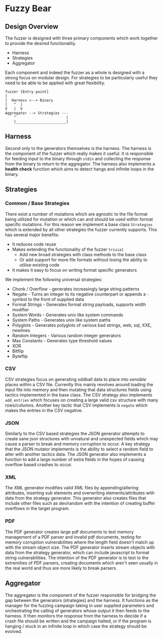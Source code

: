 # Fuzzy Bear

## Design Overview

The fuzzer is designed with three primary components which work together to provide the desired functionality.

+ Harness
+ Strategies
+ Aggregator


Each component and indeed the fuzzer as a whole is designed with a strong focus on modular design. For strategies to be particularly useful they need to be able to be applied with great flexibility. 


```
fuzzer [Entry point]
|  
|  Harness <--> Binary
|   ^  |
V   |  V
Aggregator --> Strategies ---
    ^                       |
    |_______________________|

```

## Harness

Second only to the generators themselves is the harness. The harness is the component of the fuzzer which really makes it useful. It is responsible for feeding input to the binary through `stdin` and collecting the response from the binary to return to the aggregator. The harness also implements a **health check** function which aims to detect hangs and infinite loops in the binary. 


## Strategies

### Common / Base Strategies

There exist a number of mutations which are agnostic to the file format being utilized for mutation or which can and should be used within format specific mutations. For this reason we implement a base class `Strategies` which is extended by all other strategies the fuzzer currently supports. This has several major benefits:

  + It reduces code reuse 
  + Makes extending the functionality of the fuzzer `trivial`
    + Add new broad strategies with class methods to the base class
    + Or add support for more file formats without losing the ability to utilise existing code
  + It makes it easy to focus on writing format specific generators

We implement the following universal strategies:

+ Chonk / Overflow - generates increasingly large string patterns 
+ Negate - Turns an integer to its negative counterpart or appends a `-` symbol to the front of supplied data
+ Format Strings - Generates format string payloads, supports width modifier
+ System Words - Generates unix like system commands 
+ System Paths - Generates unix like system paths
+ Polyglots - Generates polyglots of various bad strings, web, sql, XXE, newlines
+ Random Integers - Various random integer generators
+ Max Constants - Generates type threshold values
+ XOR
+ Bitflip
+ Byteflip


### CSV

CSV strategies focus on generating oddball data to place into *sensible* places within a CSV file. Currently this mainly revolves around loading the input file into memory and then mutating that data structures fields using tactics implemented in the base class. The CSV strategy also implements `add_entries` which focuses on creating a large valid csv structure with many rows/columns. Another key tactic that CSV implements is `negate` which makes the entries in the CSV negative.

### JSON

Similarly to the CSV based strategies the JSON generator attempts to create sane json structures with unnatural and unexpected fields which may cause a parser to break and  memory corruption to occur. A key strategy that the
JSON mutator implements is the ability to select a random field to alter with another tactics data. The JSON generator also implements a function to add a large number of extra fields in the hopes of causing overflow based crashes to occur.

### XML
The XML generator modifies valid XML files by appending/altering attributes, inserting sub elements and overwriting elements/attributes with data from the strategy generator. This generator also creates files that include other files such as dev/random with the intention of creating buffer overflows in the target program. 

### PDF

The PDF generator creates large pdf documents to test memory management of a PDF parser and invalid pdf documents, testing for memory corruption vulnerabilities where the length field doesn't match up with the stream object size. The PDF generator inserts stream objects with data from the strategy generator, which can include javascript to format string vulnerabilities. The intention of the PDF generator is to test to the extremities of PDF parsers, creating documents which aren't seen usually in the real world and thus are more likely to break parsers. 

## Aggregator

The aggregator is the component of the fuzzer responsible for bridging the gap between the generators (strategies) and the harness. It functions as the manager for the fuzzing campaign taking in user supplied parameters and orchestrating the calling of generators whose output it then feeds to the harness. It then monitors the response from the harness to deicide if a crash file should be written and the campaign halted, or if the program is hanging / stuck in an infinite loop in which case the strategy should be evolved.

